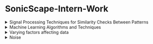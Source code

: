 # SonicScape-Intern-Work
<details>
  <summary>Signal Processing Techniques for Similarity Checks Between Patterns</summary>
  
# Signal Processing Techniques for Similarity Checks Between Patterns

## Cross Correlation
- Measure of similarity of two series as a function of displacement of one relative to the other.
- Ranges from -1 to +1.

## Dynamic Time Warping (DTW)
- Compares two temporal sequences that don't perfectly sync up through mathematics.
- Uses adaptive time normalization to create a warping path for sequences with different lengths and speeds.
- Requires matching every index from the first sequence with one or more indices from the other sequence.

## Fast Fourier Transform (FFT)
- Decomposes the original sequence of length N into a series of short sequences.
- Transforms signals from the time domain to the frequency domain.
- Frequency components can be used to identify similarity.

## Wavelet Transform
- Efficient method for evaluating small waves.
- Includes two transformation techniques: Continuous Wavelet Transform (CWT) and Discrete Wavelet Transform (DWT).
- Decomposes a signal into a set of basis functions (wavelets) that can analyze at various scales.

## Short Time Fourier Transform (STFT)
- Computes the Fourier transform of short, overlapping windows of the signal to analyze frequency over time.
- Used to determine sinusoidal frequency and phase content of local sections of a signal.
- Provides a smoother and more accurate frequency spectrum compared to FFT.

## Autocorrelation
- Measures the similarity of a signal with a delayed version of itself to identify repeating patterns.
- Not appropriate for comparing two different signals.

## Spectral Coherence
- Measures coherence between two signals in the frequency domain to identify common frequency components.
- Commonly used to estimate power transfer between input and output of a linear system.
- Tests for similar frequency components to determine the degree of linear dependency between signals.

## Singular Value Decomposition (SVD)
- Decomposes the data matrix into its constituent parts to identify common patterns.

## Principal Component Analysis (PCA)
- Reduces the dimensionality of data while preserving information to identify similarity.
- Similar datasets will have similar principal components.

## Dynamic Mode Decomposition (DMD)
- Data-driven analysis decomposes complex, non-linear systems into modes revealing underlying patterns and dynamics through spectral analysis.
- Used for dimensionality reduction, pattern recognition, noise reduction, and anomaly detection.

## Empirical Mode Decomposition (EMD)
- Decomposes signals into a set of oscillatory components called Intrinsic Mode Functions (IMFs) to analyze similarities.
- Useful for non-stationary signals.
- Output remains in the time spectrum and is not based on sine waves like FFT.

## Envelope Analysis
- Targets amplitude variation in vibration signals.
- Steps include shifting the frequency range in the high-frequency band to the base band, filtering the frequency-shifted signal using a low-pass filter, and calculating the envelope signal of the filtered signal.

## Hilbert Transform
- Computes instantaneous frequency and amplitude of a signal to analyze similarity in the time-frequency domain.
- Imparts a phase shift of +90 or -90 degrees to every frequency component of a function.
- Used to remove rapid oscillations from a signal to produce a direct representation of the envelope.

## Cosine Similarity
- Measures similarity between different data points or signals by calculating the cosine of the angle between two signals.
- Measures similarity based on the orientation of the signal.

## Symbolic Aggregate Approximation (SAX)
- Approximates time series data as a sequence of symbols to reduce dimensionality while preserving important characteristics.
- Reduces index dimension by using the boundary distance measure, which is lower than the Euclidean distance.

## Symbolic Bispectra based Lempel Ziv Complexity
- Combines symbolic representation with bispectral analysis, which examines the interaction between different frequency components of data.

</details>

<details>
  <summary>Machine Learning Algorithms and Techniques</summary>

  # Machine Learning Techniques

## Machine Learning Types

1. **Supervised Learning**
   - A) Continuous target variable → Regression → House price prediction
   - B) Categorical target variable → Classification → Medical imaging

2. **Unsupervised Learning**
   - A) Clustering → Customer segmentation
   - B) Association → Market basket analysis

3. **Semi-Supervised Learning**
   - A) Categorical target variable
     - Classification → Text classification
     - Clustering → Lane finding on GPS data

4. **Reinforcement Learning**
   - A) Categorical target variable
     - Classification → Optimized marketing
   - B) No target variable available
     - Control → Driverless cars

## Machine Learning Models

1. **Linear Regression**
   - Data analysis technique that predicts the value of unknown data by using another related and known data.
   - Example: Real estate company wants to predict the selling prices of houses based on various factors.

2. **Ridge Regression**
   - Statistical regularization technique (L2 regularization). Adds a penalty to the cost function to reduce overfitting.

3. **Lasso Regression**
   - Statistical regularization technique (L1 regularization). Adds the absolute value of the magnitude of the coefficient as a penalty term to the loss function.

4. **Elastic Net Regression**
   - Linear regression technique that uses a penalty term as both L1 and L2 norms weighted by a parameter called alpha. Useful for datasets with many predictors and multicollinearity.

5. **Logistic Regression**
   - Used to find answers to questions that have two or more finite outcomes. Appropriate when the total count has an upper limit and initial growth is exponential. Used for binary classification where the sigmoid function takes input as independent variables.
   - Example: Marketing research firm uses it to predict the likelihood of a customer purchasing a product based on their age, income, and education level.

6. **Decision Tree**
   - Non-parametric supervised algorithm used for both classification and regression tasks. Represents a series of decisions and their possible consequences.
   - Example: Decision tree is like a flow chart that helps a person decide what to wear based on weather conditions.

7. **Random Forest**
   - Ensemble technique that combines the output of multiple decision trees to reach a single result. Can handle both classification and regression problems.
   - Example: Classifies whether an email is spam or not. For regression problems, uses features like size, number of bedrooms, location, and age to predict the selling price of houses based on these features.

8. **Gradient Boosting Machine**
   - Combines the predictions from multiple decision trees by building a model in a stage-wise manner from weak learners and improves by correcting errors of previous models.
   - Example: Used in financial forecasting to predict stock prices by combining multiple decision trees, with each iteration refining predictions based on errors from earlier models. Both random forest and gradient boosting are ensemble techniques.

9. **XGBoost**
   - Scalable distributed gradient boost that provides parallel tree boosting and is one of the most used libraries.
   - Features include regularization, parallel processing, handling missing values, tree pruning, and built-in cross-validation. Can be used in high-stakes applications like fraud detection.

10. **LightGBM**
    - Faster training speed and higher efficiency. Uses a histogram-based algorithm that buckets continuous feature values into discrete bins, which speeds up the training procedure and uses low memory usage.

11. **CatBoost**
    - Designed for use on problems like regression with a very large number of independent features. Offers the highest predictive accuracy but is computationally expensive.
    - Works with categorical data and gradient boosting, hence the name CatBoost.

12. **AdaBoost**
    - Combines multiple weak learners to create a strong classifier. Each model is trained with a weighted dataset emphasizing instances that the previous model misclassified.

13. **Support Vector Machine (SVM)**
    - Supervised machine learning algorithm that classifies data by finding an optimal line or hyperplane that maximizes the margin between classes in an N-dimensional space.
    - Trained using several kernel functions:
      - A) Linear kernel function
      - B) Quadratic kernel function
      - C) Gaussian radial basis kernel function
      - D) Multilayer perceptron kernel function
    - Example: Used for handwriting recognition, intrusion detection, email classification, etc. Provides high-quality results but can be slow for non-linear problems and big data.

14. **K-Nearest Neighbor (KNN)**
    - Machine learning algorithm that uses proximity to compare one data point with a set of data it was trained on and has memorized to make predictions.
    - The most commonly used distance metric is Euclidean distance, where the nearest neighbor is assigned based on sorted distances.
    - Small K values lead to low bias and high variance.

15. **Principal Component Analysis (PCA)**
    - Dimensionality reduction method often used to reduce the dimensionality of large datasets by transforming a large set of variables into a smaller one that still contains most of the information.

16. **Independent Component Analysis (ICA)**
    - Technique used to separate mixed signals into their independent sources.

17. **Non-Negative Matrix Factorization (NMF)**
    - Matrix V is factorized into W (basis matrix) and H (coefficient matrix). This method constrains entries to be non-negative and helps in rank reduction.
    - Example: Used in image processing where NMF decomposes the image to assist in feature extraction and noise reduction.

18. **Gaussian Mixture Model (GMM)**
    - Soft clustering technique used in unsupervised learning to determine the probability that a given data point belongs to a cluster. Estimates mean and covariance of the components.
    - Applications include anomaly detection, clustering, and density estimation.

19. **Hierarchical Clustering**
    - Algorithm that groups similar objects into clusters hierarchically. Ends with a set of clusters where each cluster is distinct from others, and objects within each cluster are broadly similar.
    - Example: Clustering four cars into two clusters based on car types like sedan and SUV.

20. **Mean Shift Clustering**
    - Shifts each data point towards the highest density of distribution points within a certain radius.

21. **Agglomerative Clustering**
    - Begins with N groups, each containing one entity, and then merges the two most similar groups at each stage until a single group containing all data is reached.

22. **Feedforward Neural Networks**
    - Information flows in only one direction from input nodes through hidden nodes to output nodes.
    - Consists of an input layer, hidden layers, and an output layer.
    - Example: Used for image classification where an image is input, and the model predicts the class label of the image.

23. **Convolutional Neural Networks (CNN)**
    - Includes convolutional layers, max-pooling layers, and fully connected layers. Used to detect and classify objects in an image.

24. **Recurrent Neural Networks (RNN)**
    - Output from the previous step is fed as input to the current step.
    - Example: Can create a language translator with an RNN that analyzes a sentence and correctly structures the words in a different language.

25. **Long Short-Term Memory (LSTM)**
    - Strong ability to learn and predict sequential data. Has input, forget, and output gates for processing sequences.
    - Applications include speech recognition, time series prediction, etc.

26. **Gated Recurrent Unit (GRU)**
    - Similar to LSTM but with a simpler architecture and fewer parameters. Designed to model sequential data by selectively remembering or forgetting information over time.

27. **Autoencoders**
    - Special type of neural network trained to copy input to output. Used for tasks like noise reduction in images to improve quality.

28. **Variational Autoencoder (VAE)**
    - Enhanced form of an autoencoder that uses regularization techniques to overcome overfitting and ensure desirable properties.

29. **Generative Adversarial Network (GAN)**
    - Learns to generate new data with the same statistics as a training set. Generates completely new images rather than just improving existing ones like autoencoders.

30. **Multi-Layer Perceptron (MLP)**
    - Neural network with multiple layers of nodes fully connected to each other. Used in natural language processing, image recognition, and speech recognition.

31. **Seq2Seq Model**
    - Attention model that allows the decoder to focus on the most relevant parts of the input sequence. Boosts accuracy in sequence-to-sequence tasks.

32. **Word Embedding Model**
    - Representation of words as vectors in a multi-dimensional space where the distance and direction between vectors reflect the similarity and relationship among corresponding words.

33. **ARIMA (AutoRegressive Integrated Moving Average)**
    - Time series analysis technique for forecasting future values based on past values. Uses lagged moving averages to smooth time series data.
    - Used in technical analysis to forecast future security prices.

34. **Seasonal ARIMA**
    - Extension of ARIMA that includes seasonality in addition to non-seasonal components.

35. **Dynamic Time Warping (DTW)**
    - Measure of similarity between two temporal sequences that may vary in speed. Replaces Euclidean distance by allowing many-to-one comparisons.

36. **Hidden Markov Model (HMM)**
    - Predicts future values based on current and previous values. Captures underlying patterns in sequential data.

37. **Naive Bayes**
    - Probabilistic classifier based on applying Bayes' theorem with naive assumptions between features. Assumes the presence of a particular feature in a class is independent of the presence of any other feature.


</details>
<details>
<summary>Varying factors affecting data</summary>

<br> 
<details>
<summary>General factors that influence data quality</summary>

1) **Research Design** - Methods of data collection and qualitative & quantitative approach.

2) **Sampling Strategy** - Methods used like random, stratified, convenience sampling impact data variability.

3) **Data Collection Methods** - Techniques employed influence data type and quality. Also, the environment affects the quality of data.

4) **Measurement Tools** - Instruments ensure validity and reliability of data.

5) **Timing** - Collection timing influences data relevance.

6) **Researcher Bias** - Personal perspectives can unintentionally affect data collection and analysis.

7) **Resources** - Availability of time, budget, and technology affect scope and feasibility.

8) **Data Quality Control** - Procedures ensure accuracy, completeness, and consistency of collected data.
</details>


<details>
  <summary>General factors that influence data quality collected from vibration sensors</summary>

1) **Sensor Selection** - The type and quality of sensors chosen for vibration measurement can significantly impact the accuracy and range of data collected. Factors such as frequency response, sensitivity, resolution, and durability of the sensors are crucial considerations.

2) **Placement of Sensors** - Proper placement of sensors on the equipment or structure being monitored is critical. Sensors should be positioned to capture vibrations accurately and representatively, considering factors like mounting surface, orientation, and proximity to vibration sources.

3) **Sampling Rate** - The rate at which data is sampled (sampling frequency) affects the level of detail captured in the vibration signals. Higher sampling rates capture more nuances in vibrations but may require more storage and processing resources.

4) **Signal Conditioning** - Pre-processing of the vibration signals through filtering, amplification, and noise reduction techniques can improve the quality of the data collected, enhancing the accuracy of subsequent analysis.

5) **Calibration** - Regular calibration of sensors ensures that they are measuring vibrations accurately over time. Calibration helps maintain data integrity and reliability, especially in long-term monitoring applications.

6) **Environmental Conditions** - Factors such as temperature, humidity, and electromagnetic interference (EMI) can influence sensor performance and data quality. Monitoring and controlling these environmental variables are essential for reliable data collection.

7) **Data Synchronization** - When using multiple sensors or integrating vibration data with other types of data (e.g., temperature, pressure), synchronization ensures that all data points are aligned in time, avoiding discrepancies in analysis.


</details>

<details>
  <summary>Factors that influence pattern of relationship in data</summary>

1) **Equipment Variation** - Differences calibration of the sensors used to measure temperature and acceleration can introduce variability in the data.

2) **Operational Conditions** - Variations in operational parameters such as speed, load, or environmental conditions (humidity, atmospheric pressure) can influence both temperature and acceleration readings.

3) **Sampling Frequency** - The rate at which data is sampled affects the resolution and detail of patterns captured in the datasets.

4) **Seasonal Variations** - Seasonal changes can impact temperature readings and may influence patterns observed in acceleration data, especially in outdoor or environmental monitoring.

5) **Vibration Sources** - Specific machinery or processes generating vibrations can cause distinct patterns in acceleration data across different axes.

6) **Temperature Effects on Material Properties** - Temperature changes can affect material properties, potentially influencing vibration patterns and acceleration readings.

7) **Structural Dynamics** - The natural frequencies and modal characteristics of structures being monitored can affect acceleration patterns, especially in structural health monitoring applications.

8) **Data Synchronization** - Ensuring that time stamps align correctly across temperature and acceleration datasets is crucial for accurate analysis of temporal correlations and patterns.

</details>
<details>
  <summary> To find factors that affect variablity on unseen data</summary>

  1) **Summary Statistics** -  basic statistics like mean, median, mode, standard deviation, min, max, etc., for numerical variables and Frequency tables to understand distribution.

  2) **EDA** - Visualization like Histograms, Box Plots, Bar Charts, Scatter Plots.

  3) **Correlation Analysis** - we can use correlation to identify relationships and plotting heatmap for easier interpretation

  4) **Dimensionality Reduction** - for high dimensional data , we can reduce the dimensionality to identify important dimensions.

  5) **ML Models** - Training a ML model like decision tree or random forest to assess feature importance and compute them using permutation techniques

  6) **Cluster Analysis** - Identify groups of similar observations and also analyse factors to idetify variables that explains patterns in observed variables.

  7) **Check Variablity** - Compute range of numeric variables and measure variability around the median and understand how spread out the data points are from the mean

  8) **Non linear Relationships** - Fitting polynomial funcrions to find non linear relations between variables

  9) **Time series analysis** - Evaluatte how a variable correlates with its lagged values over time or seperate time series data into trend, season or residual components like ARIMA(Auto Regressive Moving Average) & Seasonal Decompositions of Time Series.

  10) **Survival Analysis** -  helps us understand how long it takes for events to happen and what factors affect the timing of these events

      - A) **Kaplan-Meier Estimator** : is a way to estimate the probability of an event not happening over time, based on data where some observations might not experience the event by the end of the study

      - B) **Cox Proportional Hazards Model** : is a statistical model used to analyze how different factors (covariates) influence the timing of an event. It's like a regression model but specifically designed for survival data.

  11) **Autoencoders** - Reduce dimensionality and identify important features in high-dimensional data.

  12) **Monte Carlo Simulations** - Generate random samples to estame distribution of outcomes.

  13) **Data Mining** - process of discovering patterns, relationships, anomalies, and insights within large datasets. It involves using various statistical, machine learning, and computational techniques to uncover hidden patterns and knowledge from data that can be used for decision-making and prediction.

</details>
</details>
<details>
  <summary>Noise</summary>
<br>
  <details>
    <summary>Types of Noises</summary>

![image](https://github.com/SonicScape-co/SonicScapeIntern_ShashidharReddy/assets/142148810/ffb17dcd-dc75-4b67-9973-3da806402587)

1. **Gaussian Noise (White Noise):**
   This is a type of noise where each sample is independently drawn from a normal distribution. It has a constant power spectral density across all frequencies, hence the term "white noise". It's characterized by a random distribution with a mean of zero.

2. **Impulse Noise (Spike Noise):**
   Impulse noise consists of sudden spikes or sharp disturbances in the signal. These spikes are typically short in duration and can significantly distort the signal if not properly filtered out.

3. **Periodic Noise:**
   Periodic noise repeats at regular intervals and can be caused by electrical interference, mechanical vibrations, or other periodic disturbances in the environment. It appears as distinct peaks in the frequency domain at multiples of the fundamental frequency.

4. **Broadband Noise:**
   Broadband noise covers a wide range of frequencies and typically has a more uniform spectral distribution compared to other types of noise. It can be caused by various sources such as thermal noise in electronic components or environmental factors.

5. **Shot Noise:**
   Shot noise arises from the statistical fluctuations in the number of particles (electrons, photons) arriving at a detector in a given time period. It's common in electronic circuits and optical systems.

6. **Pink Noise:**
   Pink noise has a power spectral density inversely proportional to the frequency, resulting in more power at lower frequencies compared to higher frequencies. It's often found in natural processes and some electronic devices.

7. **Thermal Noise (Johnson-Nyquist Noise):**
   Thermal noise is generated by the random thermal motion of electrons in conductors and resistors. It has a Gaussian distribution and is proportional to the temperature of the conductor.

8. **Cross-talk:**
   Cross-talk occurs when signals unintentionally couple into adjacent circuits or channels, leading to interference. It's common in electronic systems with closely spaced components or conductors.

9. **Environmental Noise:**
   This category includes noise from sources such as air conditioning systems, machinery, traffic, and other ambient sources in the surroundings of the sensor or recording device.

10. **Quantization Noise:**
    Quantization noise arises from the process of converting a continuous analog signal into a discrete digital signal. It introduces errors due to the finite precision of the digitization process.



    
  </details>

  <details>
    <summary>Noise Reduction Techniques</summary>

1. **Data smoothing and statistical analysis** - exponential smoothing to remove high-frequency noise or fluctuations in time-series data stored in CSV files

2. **PCA or SVD** - can help reduce noise by identifying and eliminating less significant variables or reducing the dimensionality of the dataset while retaining important information.

3. **Z- Score** -  It helps in identifying outliers or extreme values within a dataset by measuring how many standard deviations a data point is away from the mean.

4. **Recursive Feature Elimination** - aims to identify and select a subset of features that are most relevant to the prediction task while ignoring irrelevant or redundant features

5. **Interquartile Range** - statistical measure used to assess the variability of data by calculating the range between the 25th and 75th percentiles of the dataset. It is particularly useful for identifying and potentially removing outliers, which can be considered as noise in the dataset.

  </details>
</details>
